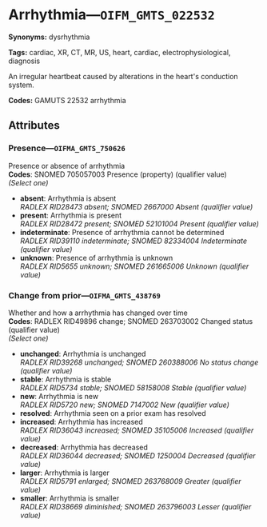 # Arrhythmia—`OIFM_GMTS_022532`

**Synonyms:** dysrhythmia

**Tags:** cardiac, XR, CT, MR, US, heart, cardiac, electrophysiological, diagnosis

An irregular heartbeat caused by alterations in the heart's conduction system.

**Codes:** GAMUTS 22532 arrhythmia

## Attributes

### Presence—`OIFMA_GMTS_750626`

Presence or absence of arrhythmia  
**Codes**: SNOMED 705057003 Presence (property) (qualifier value)  
*(Select one)*

- **absent**: Arrhythmia is absent  
_RADLEX RID28473 absent; SNOMED 2667000 Absent (qualifier value)_
- **present**: Arrhythmia is present  
_RADLEX RID28472 present; SNOMED 52101004 Present (qualifier value)_
- **indeterminate**: Presence of arrhythmia cannot be determined  
_RADLEX RID39110 indeterminate; SNOMED 82334004 Indeterminate (qualifier value)_
- **unknown**: Presence of arrhythmia is unknown  
_RADLEX RID5655 unknown; SNOMED 261665006 Unknown (qualifier value)_

### Change from prior—`OIFMA_GMTS_438769`

Whether and how a arrhythmia has changed over time  
**Codes**: RADLEX RID49896 change; SNOMED 263703002 Changed status (qualifier value)  
*(Select one)*

- **unchanged**: Arrhythmia is unchanged  
_RADLEX RID39268 unchanged; SNOMED 260388006 No status change (qualifier value)_
- **stable**: Arrhythmia is stable  
_RADLEX RID5734 stable; SNOMED 58158008 Stable (qualifier value)_
- **new**: Arrhythmia is new  
_RADLEX RID5720 new; SNOMED 7147002 New (qualifier value)_
- **resolved**: Arrhythmia seen on a prior exam has resolved  
- **increased**: Arrhythmia has increased  
_RADLEX RID36043 increased; SNOMED 35105006 Increased (qualifier value)_
- **decreased**: Arrhythmia has decreased  
_RADLEX RID36044 decreased; SNOMED 1250004 Decreased (qualifier value)_
- **larger**: Arrhythmia is larger  
_RADLEX RID5791 enlarged; SNOMED 263768009 Greater (qualifier value)_
- **smaller**: Arrhythmia is smaller  
_RADLEX RID38669 diminished; SNOMED 263796003 Lesser (qualifier value)_